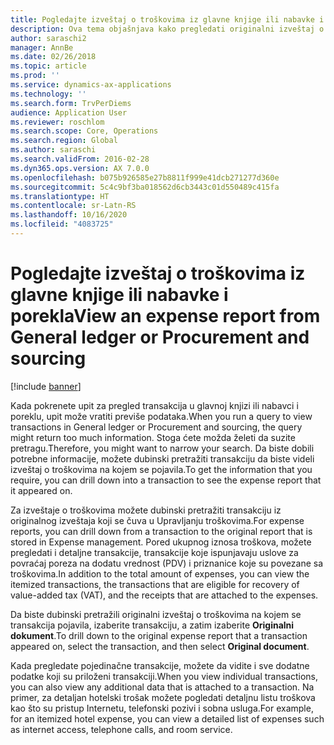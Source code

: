 ```yaml
---
title: Pogledajte izveštaj o troškovima iz glavne knjige ili nabavke i porekla
description: Ova tema objašnjava kako pregledati originalni izveštaj o troškovima na kojem se pojavila transakcija.
author: saraschi2
manager: AnnBe
ms.date: 02/26/2018
ms.topic: article
ms.prod: ''
ms.service: dynamics-ax-applications
ms.technology: ''
ms.search.form: TrvPerDiems
audience: Application User
ms.reviewer: roschlom
ms.search.scope: Core, Operations
ms.search.region: Global
ms.author: saraschi
ms.search.validFrom: 2016-02-28
ms.dyn365.ops.version: AX 7.0.0
ms.openlocfilehash: b075b926585e27b8811f999e41dcb271277d360e
ms.sourcegitcommit: 5c4c9bf3ba018562d6cb3443c01d550489c415fa
ms.translationtype: HT
ms.contentlocale: sr-Latn-RS
ms.lasthandoff: 10/16/2020
ms.locfileid: "4083725"
---
```

# <a name="view-an-expense-report-from-general-ledger-or-procurement-and-sourcing"></a><span data-ttu-id="d9d1b-103">Pogledajte izveštaj o troškovima iz glavne knjige ili nabavke i porekla</span><span class="sxs-lookup"><span data-stu-id="d9d1b-103">View an expense report from General ledger or Procurement and sourcing</span></span>

[!include [banner](../includes/banner.md)]

<span data-ttu-id="d9d1b-104">Kada pokrenete upit za pregled transakcija u glavnoj knjizi ili nabavci i poreklu, upit može vratiti previše podataka.</span><span class="sxs-lookup"><span data-stu-id="d9d1b-104">When you run a query to view transactions in General ledger or Procurement and sourcing, the query might return too much information.</span></span> <span data-ttu-id="d9d1b-105">Stoga ćete možda želeti da suzite pretragu.</span><span class="sxs-lookup"><span data-stu-id="d9d1b-105">Therefore, you might want to narrow your search.</span></span> <span data-ttu-id="d9d1b-106">Da biste dobili potrebne informacije, možete dubinski pretražiti transakciju da biste videli izveštaj o troškovima na kojem se pojavila.</span><span class="sxs-lookup"><span data-stu-id="d9d1b-106">To get the information that you require, you can drill down into a transaction to see the expense report that it appeared on.</span></span>

<span data-ttu-id="d9d1b-107">Za izveštaje o troškovima možete dubinski pretražiti transakciju iz originalnog izveštaja koji se čuva u Upravljanju troškovima.</span><span class="sxs-lookup"><span data-stu-id="d9d1b-107">For expense reports, you can drill down from a transaction to the original report that is stored in Expense management.</span></span> <span data-ttu-id="d9d1b-108">Pored ukupnog iznosa troškova, možete pregledati i detaljne transakcije, transakcije koje ispunjavaju uslove za povraćaj poreza na dodatu vrednost (PDV) i priznanice koje su povezane sa troškovima.</span><span class="sxs-lookup"><span data-stu-id="d9d1b-108">In addition to the total amount of expenses, you can view the itemized transactions, the transactions that are eligible for recovery of value-added tax (VAT), and the receipts that are attached to the expenses.</span></span>

<span data-ttu-id="d9d1b-109">Da biste dubinski pretražili originalni izveštaj o troškovima na kojem se transakcija pojavila, izaberite transakciju, a zatim izaberite **Originalni dokument**.</span><span class="sxs-lookup"><span data-stu-id="d9d1b-109">To drill down to the original expense report that a transaction appeared on, select the transaction, and then select **Original document**.</span></span>

<span data-ttu-id="d9d1b-110">Kada pregledate pojedinačne transakcije, možete da vidite i sve dodatne podatke koji su priloženi transakciji.</span><span class="sxs-lookup"><span data-stu-id="d9d1b-110">When you view individual transactions, you can also view any additional data that is attached to a transaction.</span></span> <span data-ttu-id="d9d1b-111">Na primer, za detaljan hotelski trošak možete pogledati detaljnu listu troškova kao što su pristup Internetu, telefonski pozivi i sobna usluga.</span><span class="sxs-lookup"><span data-stu-id="d9d1b-111">For example, for an itemized hotel expense, you can view a detailed list of expenses such as internet access, telephone calls, and room service.</span></span>
